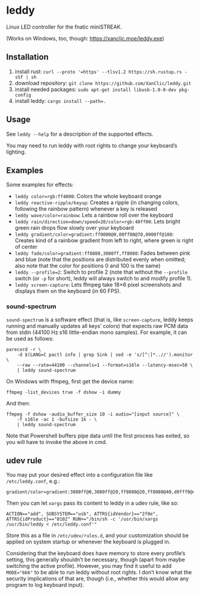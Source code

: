 leddy
=====

Linux LED controller for the fnatic miniSTREAK.

(Works on Windows, too, though: https://xanclic.moe/leddy.exe)

Installation
------------

1. install rust: `curl --proto '=https' --tlsv1.2 https://sh.rustup.rs -sSf | sh`
2. download repository: `git clone https://github.com/XanClic/leddy.git`
3. install needed packages: `sudo apt-get install libusb-1.0-0-dev pkg-config`
5. install leddy: `cargo install --path=.`

Usage
-----

See `leddy --help` for a description of the supported effects.

You may need to run leddy with root rights to change your keyboard’s lighting.

Examples
--------

Some examples for effects:
* `leddy color=rgb:ff4000`: Colors the whole keyboard orange
* `leddy reactive-ripple/keyup`: Creates a ripple (in changing colors,
  following the rainbow pattern) whenever a key is released
* `leddy wave/color=rainbow`: Lets a rainbow roll over the keyboard
* `leddy rain/direction=down/speed=20/color=rgb:40ff00`: Lets bright green rain
  drops flow slowly over your keyboard
* `leddy gradient/color=gradient:ff0000@0,00ff00@70,0000ff@100`: Creates kind of
  a rainbow gradient from left to right, where green is right of center
* `leddy fade/color=gradient:ff8080,3080ff,ff8080`: Fades between pink
  and blue (note that the positions are distributed evenly when omitted; also
  note that the color for positions 0 and 100 is the same)
* `leddy --profile=2`: Switch to profile 2 (note that without the `--profile`
  switch (or `-p` for short), leddy will always switch to and modify profile 1).
* `leddy screen-capture`: Lets ffmpeg take 18×6 pixel screenshots and displays
  them on the keyboard (in 60 FPS).

### sound-spectrum

`sound-spectrum` is a software effect (that is, like `screen-capture`, leddy
keeps running and manually updates all keys’ colors) that expects raw PCM data
from stdin (44100 Hz s16 little-endian mono samples).  For example, it can be
used as follows:
```
parecord -r \
    -d $(LANG=C pactl info | grep Sink | sed -e 's/[^:]*..//').monitor \
    --raw --rate=44100 --channels=1 --format=s16le --latency-msec=50 \
    | leddy sound-spectrum
```

On Windows with ffmpeg, first get the device name:
```
ffmpeg -list_devices true -f dshow -i dummy
```
And then:
```
ffmpeg -f dshow -audio_buffer_size 10 -i audio="[input source]" \
    -f s16le -ac 1 -bufsize 1k - \
    | leddy sound-spectrum
```

Note that Powershell buffers pipe data until the first process has exited, so
you will have to invoke the above in cmd.

udev rule
---------

You may put your desired effect into a configuration file like
`/etc/leddy.conf`, e.g.:

```
gradient/color=gradient:3080ff@0,3080ff@20,ff8080@20,ff8080@40,d0fff0@40,d0fff0@60,ff8080@60,ff8080@80,3080ff@80,3080ff@100
```

Then you can let `xargs` pass its content to leddy in a udev rule, like so:

```
ACTION=="add", SUBSYSTEM=="usb", ATTRS{idVendor}=="2f0e", ATTRS{idProduct}=="0102" RUN+="/bin/sh -c '/usr/bin/xargs /usr/bin/leddy < /etc/leddy.conf'"
```

Store this as a file in `/etc/udev/rules.d`, and your customization should be
applied on system startup or whenever the keyboard is plugged in.

Considering that the keyboard does have memory to store every profile’s setting,
this generally shouldn’t be necessary, though (apart from maybe switching the
active profile).  However, you may find it useful to add `MODE="666"` to be able
to run leddy without root rights.  I don’t know what the security implications
of that are, though (i.e., whether this would allow any program to log keyboard
input).
